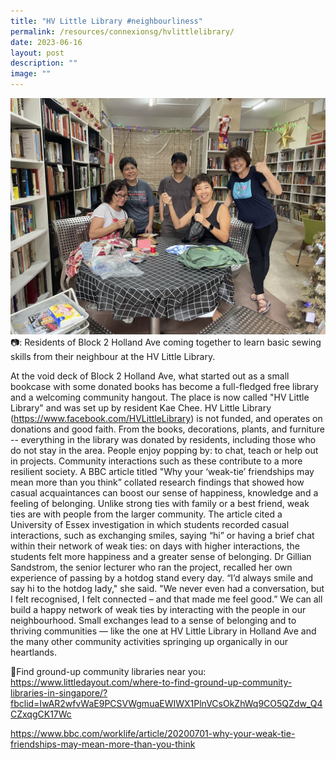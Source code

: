 ```yaml
---
title: "HV Little Library #neighbourliness"
permalink: /resources/connexionsg/hvlittlelibrary/
date: 2023-06-16
layout: post
description: ""
image: ""
---
```

![](/images/connexionsg/2023/hv%20little%20library.jpg)
📷:  Residents of Block 2 Holland Ave coming together to learn basic sewing skills from their neighbour at the HV Little Library.

At the void deck of Block 2 Holland Ave, what started out as a small bookcase with some donated books has become a full-fledged free library and a welcoming community hangout. The place is now called "HV Little Library" and was set up by resident Kae Chee. HV Little Library (https://www.facebook.com/HVLittleLibrary) is not funded, and operates on donations and good faith. From the books, decorations, plants, and furniture -- everything in the library was donated by residents, including those who do not stay in the area. People enjoy popping by: to chat, teach or help out in projects.
Community interactions such as these contribute to a more resilient society. A BBC article titled "Why your ‘weak-tie’ friendships may mean more than you think” collated research findings that showed how casual acquaintances can boost our sense of happiness, knowledge and a feeling of belonging.
Unlike strong ties with family or a best friend, weak ties are with people from the larger community. The article cited a University of Essex investigation in which students recorded casual interactions, such as exchanging smiles, saying “hi” or having a brief chat within their network of weak ties: on days with higher interactions, the students felt more happiness and a greater sense of belonging.
Dr Gillian Sandstrom, the senior lecturer who ran the project, recalled her own experience of passing by a hotdog stand every day. “I’d always smile and say hi to the hotdog lady," she said. "We never even had a conversation, but I felt recognised, I felt connected – and that made me feel good.”
We can all build a happy network of weak ties by interacting with the people in our neighbourhood. Small exchanges lead to a sense of belonging and to thriving communities — like the one at HV Little Library in Holland Ave and the many other community activities springing up organically in our heartlands.

🔗Find ground-up community libraries near you: 
https://www.littledayout.com/where-to-find-ground-up-community-libraries-in-singapore/?fbclid=IwAR2wfvWaE9PCSVWgmuaEWIWX1PlnVCsOkZhWq9CO5QZdw_Q4CZxqgCK17Wc

https://www.bbc.com/worklife/article/20200701-why-your-weak-tie-friendships-may-mean-more-than-you-think

